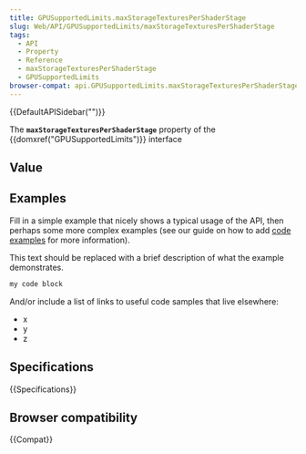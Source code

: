 ```yaml
---
title: GPUSupportedLimits.maxStorageTexturesPerShaderStage
slug: Web/API/GPUSupportedLimits/maxStorageTexturesPerShaderStage
tags:
  - API
  - Property
  - Reference
  - maxStorageTexturesPerShaderStage
  - GPUSupportedLimits
browser-compat: api.GPUSupportedLimits.maxStorageTexturesPerShaderStage
---
```

{{DefaultAPISidebar("")}}

The **`maxStorageTexturesPerShaderStage`** property of the {{domxref("GPUSupportedLimits")}} interface 

## Value



## Examples

Fill in a simple example that nicely shows a typical usage of the API, then perhaps some more complex examples (see our guide on how to add [code examples](/en-US/docs/MDN/Contribute/Structures/Code_examples) for more information).

This text should be replaced with a brief description of what the example demonstrates.

```js
my code block
```

And/or include a list of links to useful code samples that live elsewhere:

*   x
*   y
*   z

## Specifications

{{Specifications}}

## Browser compatibility

{{Compat}}


